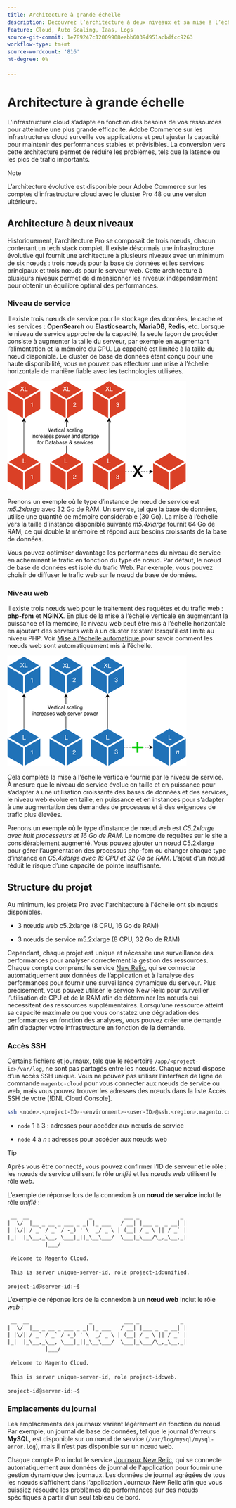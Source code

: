 ```yaml
---
title: Architecture à grande échelle
description: Découvrez l’architecture à deux niveaux et sa mise à l’échelle pour répondre à la demande.
feature: Cloud, Auto Scaling, Iaas, Logs
source-git-commit: 1e789247c12009908eabb6039d951acbdfcc9263
workflow-type: tm+mt
source-wordcount: '816'
ht-degree: 0%

---
```


# Architecture à grande échelle

L’infrastructure cloud s’adapte en fonction des besoins de vos ressources pour atteindre une plus grande efficacité. Adobe Commerce sur les infrastructures cloud surveille vos applications et peut ajuster la capacité pour maintenir des performances stables et prévisibles. La conversion vers cette architecture permet de réduire les problèmes, tels que la latence ou les pics de trafic importants.

>[!NOTE]
>
>L’architecture évolutive est disponible pour Adobe Commerce sur les comptes d’infrastructure cloud avec le cluster Pro 48 ou une version ultérieure.

## Architecture à deux niveaux

Historiquement, l’architecture Pro se composait de trois nœuds, chacun contenant un tech stack complet. Il existe désormais une infrastructure évolutive qui fournit une architecture à plusieurs niveaux avec un minimum de six nœuds : trois nœuds pour la base de données et les services principaux et trois nœuds pour le serveur web. Cette architecture à plusieurs niveaux permet de dimensionner les niveaux indépendamment pour obtenir un équilibre optimal des performances.

### Niveau de service

Il existe trois nœuds de service pour le stockage des données, le cache et les services : **OpenSearch** ou **Elasticsearch**, **MariaDB**, **Redis**, etc. Lorsque le niveau de service approche de la capacité, la seule façon de procéder consiste à augmenter la taille du serveur, par exemple en augmentant l’alimentation et la mémoire du CPU. La capacité est limitée à la taille du nœud disponible. Le cluster de base de données étant conçu pour une haute disponibilité, vous ne pouvez pas effectuer une mise à l’échelle horizontale de manière fiable avec les technologies utilisées.

![Mise à l’échelle du niveau de service](../../assets/scaling-service.png)

Prenons un exemple où le type d’instance de nœud de service est _m5.2xlarge_ avec 32 Go de RAM. Un service, tel que la base de données, utilise une quantité de mémoire considérable (30 Go). La mise à l’échelle vers la taille d’instance disponible suivante _m5.4xlarge_ fournit 64 Go de RAM, ce qui double la mémoire et répond aux besoins croissants de la base de données.

Vous pouvez optimiser davantage les performances du niveau de service en acheminant le trafic en fonction du type de nœud. Par défaut, le nœud de base de données est isolé du trafic Web. Par exemple, vous pouvez choisir de diffuser le trafic web sur le nœud de base de données.

### Niveau web

Il existe trois nœuds web pour le traitement des requêtes et du trafic web : **php-fpm** et **NGINX**. En plus de la mise à l’échelle verticale en augmentant la puissance et la mémoire, le niveau web peut être mis à l’échelle horizontale en ajoutant des serveurs web à un cluster existant lorsqu’il est limité au niveau PHP. Voir [ Mise à l’échelle automatique ](autoscaling.md) pour savoir comment les nœuds web sont automatiquement mis à l’échelle.

![Mise à l’échelle de niveau web](../../assets/scaling-web.png)

Cela complète la mise à l’échelle verticale fournie par le niveau de service. À mesure que le niveau de service évolue en taille et en puissance pour s’adapter à une utilisation croissante des bases de données et des services, le niveau web évolue en taille, en puissance et en instances pour s’adapter à une augmentation des demandes de processus et à des exigences de trafic plus élevées.

Prenons un exemple où le type d’instance de nœud web est _C5.2xlarge avec huit processeurs et 16 Go de RAM_. Le nombre de requêtes sur le site a considérablement augmenté. Vous pouvez ajouter un nœud C5.2xlarge pour gérer l’augmentation des processus php-fpm ou changer chaque type d’instance en _C5.4xlarge avec 16 CPU et 32 Go de RAM_. L’ajout d’un nœud réduit le risque d’une capacité de pointe insuffisante.

## Structure du projet

Au minimum, les projets Pro avec l&#39;architecture à l&#39;échelle ont six nœuds disponibles.

- 3 nœuds web c5.2xlarge (8 CPU, 16 Go de RAM)

- 3 nœuds de service m5.2xlarge (8 CPU, 32 Go de RAM)

Cependant, chaque projet est unique et nécessite une surveillance des performances pour analyser correctement la gestion des ressources. Chaque compte comprend le service [New Relic](../monitor/new-relic-service.md), qui se connecte automatiquement aux données de l’application et à l’analyse des performances pour fournir une surveillance dynamique du serveur. Plus précisément, vous pouvez utiliser le service New Relic pour surveiller l’utilisation de CPU et de la RAM afin de déterminer les nœuds qui nécessitent des ressources supplémentaires. Lorsqu’une ressource atteint sa capacité maximale ou que vous constatez une dégradation des performances en fonction des analyses, vous pouvez créer une demande afin d’adapter votre infrastructure en fonction de la demande.

### Accès SSH

Certains fichiers et journaux, tels que le répertoire `/app/<project-id>/var/log`, ne sont pas partagés entre les nœuds. Chaque nœud dispose d’un accès SSH unique. Vous ne pouvez pas utiliser l’interface de ligne de commande `magento-cloud` pour vous connecter aux nœuds de service ou web, mais vous pouvez trouver les adresses des nœuds dans la liste Accès SSH de votre [!DNL Cloud Console].

```bash
ssh <node>.<project-ID>-<environment>-<user-ID>@ssh.<region>.magento.com
```

- `node` 1 à 3 : adresses pour accéder aux nœuds de service

- `node` 4 à _n_ : adresses pour accéder aux nœuds web

>[!TIP]
>
>Après vous être connecté, vous pouvez confirmer l’ID de serveur et le rôle : les nœuds de service utilisent le rôle _unifié_ et les nœuds web utilisent le rôle _web_.

L’exemple de réponse lors de la connexion à un **nœud de service** inclut le rôle _unifié_ :

```
 __  __                   _          ___ _             _
|  \/  |__ _ __ _ ___ _ _| |_ ___   / __| |___ _  _ __| |
| |\/| / _` / _` / -_) ' \  _/ _ \ | (__| / _ \ || / _` |
|_|  |_\__,_\__, \___|_||_\__\___/  \___|_\___/\_,_\__,_|
            |___/

 Welcome to Magento Cloud.

 This is server unique-server-id, role project-id:unified.

project-id@server-id:~$
```

L’exemple de réponse lors de la connexion à un **nœud web** inclut le rôle _web_ :

```
 __  __                   _          ___ _             _
|  \/  |__ _ __ _ ___ _ _| |_ ___   / __| |___ _  _ __| |
| |\/| / _` / _` / -_) ' \  _/ _ \ | (__| / _ \ || / _` |
|_|  |_\__,_\__, \___|_||_\__\___/  \___|_\___/\_,_\__,_|
            |___/

 Welcome to Magento Cloud.

 This is server unique-server-id, role project-id:web.

project-id@server-id:~$
```

### Emplacements du journal

Les emplacements des journaux varient légèrement en fonction du nœud. Par exemple, un journal de base de données, tel que le journal d’erreurs **MySQL**, est disponible sur un nœud de service (`/var/log/mysql/mysql-error.log`), mais il n’est pas disponible sur un nœud web.

Chaque compte Pro inclut le service [Journaux New Relic](../monitor/new-relic-service.md), qui se connecte automatiquement aux données de journal de l&#39;application pour fournir une gestion dynamique des journaux. Les données de journal agrégées de tous les nœuds s’affichent dans l’application Journaux New Relic afin que vous puissiez résoudre les problèmes de performances sur des nœuds spécifiques à partir d’un seul tableau de bord.
